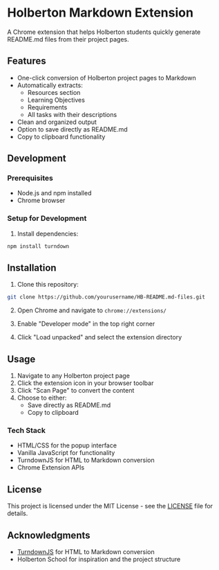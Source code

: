 # Holberton Markdown Extension

A Chrome extension that helps Holberton students quickly generate README.md files from their project pages.

## Features

- One-click conversion of Holberton project pages to Markdown
- Automatically extracts:
  - Resources section
  - Learning Objectives
  - Requirements
  - All tasks with their descriptions
- Clean and organized output
- Option to save directly as README.md
- Copy to clipboard functionality

## Development

### Prerequisites

- Node.js and npm installed
- Chrome browser

### Setup for Development

1. Install dependencies:

```bash
npm install turndown
```

## Installation

1. Clone this repository:

```bash
git clone https://github.com/yourusername/HB-README.md-files.git
```

2. Open Chrome and navigate to `chrome://extensions/`

3. Enable "Developer mode" in the top right corner

4. Click "Load unpacked" and select the extension directory

## Usage

1. Navigate to any Holberton project page
2. Click the extension icon in your browser toolbar
3. Click "Scan Page" to convert the content
4. Choose to either:
   - Save directly as README.md
   - Copy to clipboard

### Tech Stack

- HTML/CSS for the popup interface
- Vanilla JavaScript for functionality
- TurndownJS for HTML to Markdown conversion
- Chrome Extension APIs

## License

This project is licensed under the MIT License - see the [LICENSE](LICENSE) file for details.

## Acknowledgments

- [TurndownJS](https://github.com/mixmark-io/turndown) for HTML to Markdown conversion
- Holberton School for inspiration and the project structure
